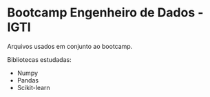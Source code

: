 # Bootcamp Engenheiro de Dados - IGTI

Arquivos usados em conjunto ao bootcamp.

Bibliotecas estudadas:
- Numpy
- Pandas
- Scikit-learn

